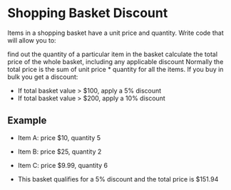# Shopping Basket Discount

Items in a shopping basket have a unit price and quantity. Write code that will allow you to:

find out the quantity of a particular item in the basket
calculate the total price of the whole basket, including any applicable discount
Normally the total price is the sum of unit price * quantity for all the items. If you buy in bulk you get a discount:

* If total basket value > $100, apply a 5% discount
* If total basket value > $200, apply a 10% discount

## Example

* Item A: price $10, quantity 5
* Item B: price $25, quantity 2
* Item C: price $9.99, quantity 6 


* This basket qualifies for a 5% discount and the total price is $151.94

